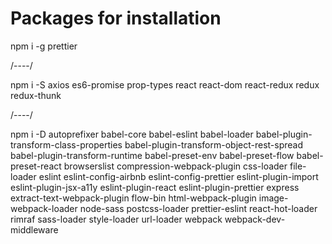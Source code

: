 # Packages for installation

npm i -g prettier

/----/

npm i -S axios es6-promise prop-types react react-dom react-redux redux redux-thunk

/----/

npm i -D autoprefixer babel-core babel-eslint babel-loader babel-plugin-transform-class-properties babel-plugin-transform-object-rest-spread 
babel-plugin-transform-runtime babel-preset-env babel-preset-flow babel-preset-react browserslist compression-webpack-plugin css-loader 
file-loader eslint eslint-config-airbnb eslint-config-prettier eslint-plugin-import eslint-plugin-jsx-a11y eslint-plugin-react eslint-plugin-prettier
express extract-text-webpack-plugin flow-bin html-webpack-plugin image-webpack-loader node-sass postcss-loader prettier-eslint react-hot-loader rimraf 
sass-loader style-loader url-loader webpack webpack-dev-middleware